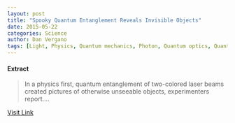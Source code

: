 ```yaml
---
layout: post
title: "Spooky Quantum Entanglement Reveals Invisible Objects"
date: 2015-05-22
categories: Science
author: Dan Vergano
tags: [Light, Physics, Quantum mechanics, Photon, Quantum optics, Quantum entanglement, Optics, Laser, Ghost imaging, Theoretical physics, Condensed matter physics, Atomic molecular and optical physics, Science, Natural philosophy, Mechanics, Physical sciences, Applied and interdisciplinary physics, Modern physics, Particle physics, Electromagnetic radiation, Solid state engineering, Featured]
---
```





#### Extract
>In a physics first, quantum entanglement of two-colored laser beams created pictures of otherwise unseeable objects, experimenters report....



[Visit Link](http://feeds.nationalgeographic.com/~r/ng/News/News_Main/~3/L_dHj_zLnto/)


